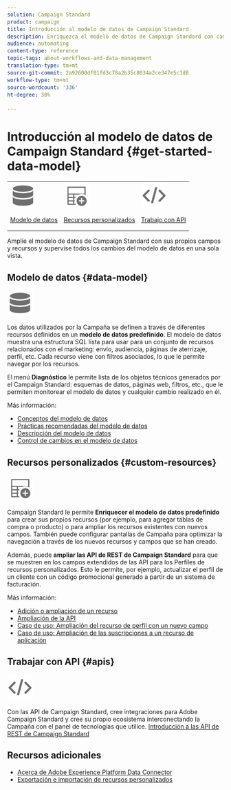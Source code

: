 ```yaml
---
solution: Campaign Standard
product: campaign
title: Introducción al modelo de datos de Campaign Standard
description: Enriquezca el modelo de datos de Campaign Standard con campos y recursos personalizados y amplíe las API de REST para exponer los campos extendidos.
audience: automating
content-type: reference
topic-tags: about-workflows-and-data-management
translation-type: tm+mt
source-git-commit: 2a92600df01fd3c78a2b35c8034a2ce347e5c1d8
workflow-type: tm+mt
source-wordcount: '336'
ht-degree: 30%

---
```



# Introducción al modelo de datos de Campaign Standard {#get-started-data-model}

<table>
<tr>
<td><img src="assets/do-not-localize/icon_datamodel.svg" width="60px"><p><a href="#data-model">Modelo de datos</a></p></td>
<td><img src="assets/do-not-localize/icon_custom.svg" width="60px"><p><a href="#custom-resources">Recursos personalizados</a></p></td><td><img src="assets/do-not-localize/icon_api.svg" width="60px"><p><a href="#custom-resources">Trabajo con API</a></p></td></tr>
</table>

Amplíe el modelo de datos de Campaign Standard con sus propios campos y recursos y supervise todos los cambios del modelo de datos en una sola vista.

## Modelo de datos {#data-model}

<img src="assets/do-not-localize/icon_datamodel.svg" width="60px">

Los datos utilizados por la Campaña se definen a través de diferentes recursos definidos en un **modelo de datos predefinido**. El modelo de datos muestra una estructura SQL lista para usar para un conjunto de recursos relacionados con el marketing: envío, audiencia, páginas de aterrizaje, perfil, etc. Cada recurso viene con filtros asociados, lo que le permite navegar por los recursos.

El menú **Diagnóstico** le permite lista de los objetos técnicos generados por el Campaign Standard: esquemas de datos, páginas web, filtros, etc., que le permiten monitorear el modelo de datos y cualquier cambio realizado en él.

Más información:

* [Conceptos del modelo de datos](../../developing/using/data-model-concepts.md)
* [Prácticas recomendadas del modelo de datos](../../developing/using/data-model-best-practices.md)
* [Descripción del modelo de datos](../../developing/using/datamodel-introduction.md)
* [Control de cambios en el modelo de datos](../../developing/using/monitoring-data-model-changes.md)

## Recursos personalizados {#custom-resources}

<img src="assets/do-not-localize/icon_custom.svg" width="60px">

Campaign Standard le permite **Enriquecer el modelo de datos predefinido** para crear sus propios recursos (por ejemplo, para agregar tablas de compra o producto) o para ampliar los recursos existentes con nuevos campos. También puede configurar pantallas de Campaña para optimizar la navegación a través de los nuevos recursos y campos que se han creado.

Además, puede **ampliar las API de REST de Campaign Standard** para que se muestren en los campos extendidos de las API para los Perfiles de recursos personalizados. Esto le permite, por ejemplo, actualizar el perfil de un cliente con un código promocional generado a partir de un sistema de facturación.

Más información:

* [Adición o ampliación de un recurso](../../developing/using/key-steps-to-add-a-resource.md)
* [Ampliación de la API](../../developing/using/about-extending-the-api.md)
* [Caso de uso: Ampliación del recurso de perfil con un nuevo campo](../../developing/using/extending-the-profile-resource-with-a-new-field.md)
* [Caso de uso: Ampliación de las suscripciones a un recurso de aplicación](../../developing/using/extending-the-subscriptions-to-an-application-resource.md)

## Trabajar con API {#apis}

<img src="assets/do-not-localize/icon_api.svg" width="60px">

Con las API de Campaign Standard, cree integraciones para Adobe Campaign Standard y cree su propio ecosistema interconectando la Campaña con el panel de tecnologías que utilice. [Introducción a las API de REST de Campaign Standard](../../api/using/get-started-apis.md)

## Recursos adicionales

* [Acerca de Adobe Experience Platform Data Connector](../../developing/using/aep-about-data-connector.md)
* [Exportación e importación de recursos personalizados](https://helpx.adobe.com/campaign/kb/acs-get-started-with-cusres.html)
